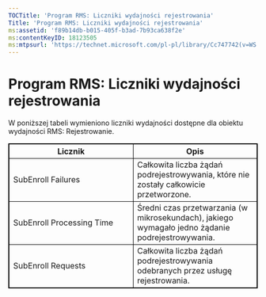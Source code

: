 ```yaml
---
TOCTitle: 'Program RMS: Liczniki wydajności rejestrowania'
Title: 'Program RMS: Liczniki wydajności rejestrowania'
ms:assetid: 'f89b14db-b015-405f-b3ad-7b93ca638f2e'
ms:contentKeyID: 18123505
ms:mtpsurl: 'https://technet.microsoft.com/pl-pl/library/Cc747742(v=WS.10)'
---
```


Program RMS: Liczniki wydajności rejestrowania
==============================================

W poniższej tabeli wymieniono liczniki wydajności dostępne dla obiektu wydajności RMS: Rejestrowanie.


<p> </p>
<table style="border:1px solid black;">
<colgroup>
<col width="50%" />
<col width="50%" />
</colgroup>
<thead>
<tr class="header">
<th style="border:1px solid black;" >Licznik</th>
<th style="border:1px solid black;" >Opis</th>
</tr>
</thead>
<tbody>
<tr class="odd">
<td style="border:1px solid black;">SubEnroll Failures</td>
<td style="border:1px solid black;">Całkowita liczba żądań podrejestrowywania, które nie zostały całkowicie przetworzone.</td>
</tr>
<tr class="even">
<td style="border:1px solid black;">SubEnroll Processing Time</td>
<td style="border:1px solid black;">Średni czas przetwarzania (w mikrosekundach), jakiego wymagało jedno żądanie podrejestrowywania.</td>
</tr>
<tr class="odd">
<td style="border:1px solid black;">SubEnroll Requests</td>
<td style="border:1px solid black;">Całkowita liczba żądań podrejestrowywania odebranych przez usługę rejestrowania.</td>
</tr>
</tbody>
</table>
